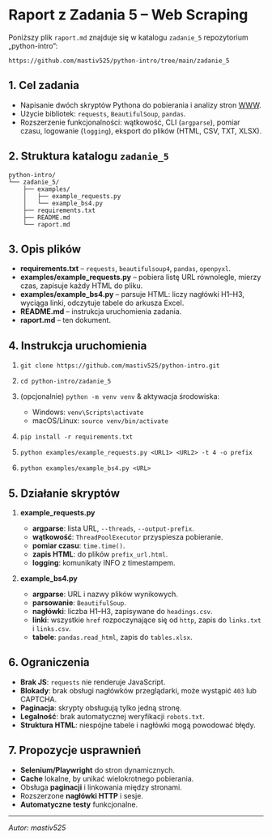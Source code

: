 # Raport z Zadania 5 – Web Scraping

Poniższy plik `raport.md` znajduje się w katalogu `zadanie_5` repozytorium „python-intro”:

```
https://github.com/mastiv525/python-intro/tree/main/zadanie_5
```

## 1. Cel zadania

* Napisanie dwóch skryptów Pythona do pobierania i analizy stron [WWW](http://WWW).
* Użycie bibliotek: `requests`, `BeautifulSoup`, `pandas`.
* Rozszerzenie funkcjonalności: wątkowość, CLI (`argparse`), pomiar czasu, logowanie (`logging`), eksport do plików (HTML, CSV, TXT, XLSX).

## 2. Struktura katalogu `zadanie_5`

```
python-intro/
└── zadanie_5/
    ├── examples/
    │   ├── example_requests.py
    │   └── example_bs4.py
    ├── requirements.txt
    ├── README.md
    └── raport.md
```

## 3. Opis plików

* **requirements.txt** – `requests`, `beautifulsoup4`, `pandas`, `openpyxl`.
* **examples/example\_requests.py** – pobiera listę URL równolegle, mierzy czas, zapisuje każdy HTML do pliku.
* **examples/example\_bs4.py** – parsuje HTML: liczy nagłówki H1–H3, wyciąga linki, odczytuje tabele do arkusza Excel.
* **README.md** – instrukcja uruchomienia zadania.
* **raport.md** – ten dokument.

## 4. Instrukcja uruchomienia

1. `git clone https://github.com/mastiv525/python-intro.git`
2. `cd python-intro/zadanie_5`
3. (opcjonalnie) `python -m venv venv` & aktywacja środowiska:

   * Windows: `venv\Scripts\activate`
   * macOS/Linux: `source venv/bin/activate`
4. `pip install -r requirements.txt`
5. `python examples/example_requests.py <URL1> <URL2> -t 4 -o prefix`
6. `python examples/example_bs4.py <URL>`

## 5. Działanie skryptów

1. **example\_requests.py**

   * **argparse**: lista URL, `--threads`, `--output-prefix`.
   * **wątkowość**: `ThreadPoolExecutor` przyspiesza pobieranie.
   * **pomiar czasu**: `time.time()`.
   * **zapis HTML**: do plików `prefix_url.html`.
   * **logging**: komunikaty INFO z timestampem.

2. **example\_bs4.py**

   * **argparse**: URL i nazwy plików wynikowych.
   * **parsowanie**: `BeautifulSoup`.
   * **nagłówki**: liczba H1–H3, zapisywane do `headings.csv`.
   * **linki**: wszystkie `href` rozpoczynające się od `http`, zapis do `links.txt` i `links.csv`.
   * **tabele**: `pandas.read_html`, zapis do `tables.xlsx`.

## 6. Ograniczenia

* **Brak JS**: `requests` nie renderuje JavaScript.
* **Blokady**: brak obsługi nagłówków przeglądarki, może wystąpić `403` lub CAPTCHA.
* **Paginacja**: skrypty obsługują tylko jedną stronę.
* **Legalność**: brak automatycznej weryfikacji `robots.txt`.
* **Struktura HTML**: niespójne tabele i nagłówki mogą powodować błędy.

## 7. Propozycje usprawnień

* **Selenium/Playwright** do stron dynamicznych.
* **Cache** lokalne, by unikać wielokrotnego pobierania.
* Obsługa **paginacji** i linkowania między stronami.
* Rozszerzone **nagłówki HTTP** i sesje.
* **Automatyczne testy** funkcjonalne.

---

*Autor: mastiv525*
